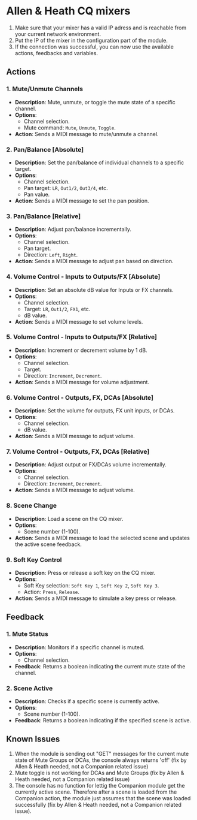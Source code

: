 # Allen & Heath CQ mixers

1. Make sure that your mixer has a valid IP adress and is reachable from your current network environment.
2. Put the IP of the mixer in the configuration part of the module.
3. If the connection was successful, you can now use the available actions, feedbacks and variables. 



## Actions

### 1. Mute/Unmute Channels
- **Description**: Mute, unmute, or toggle the mute state of a specific channel.
- **Options**:
  - Channel selection.
  - Mute command: `Mute`, `Unmute`, `Toggle`.
- **Action**: Sends a MIDI message to mute/unmute a channel.

### 2. Pan/Balance [Absolute]
- **Description**: Set the pan/balance of individual channels to a specific target.
- **Options**:
  - Channel selection.
  - Pan target: `LR`, `Out1/2`, `Out3/4`, etc.
  - Pan value.
- **Action**: Sends a MIDI message to set the pan position.

### 3. Pan/Balance [Relative]
- **Description**: Adjust pan/balance incrementally.
- **Options**:
  - Channel selection.
  - Pan target.
  - Direction: `Left`, `Right`.
- **Action**: Sends a MIDI message to adjust pan based on direction.

### 4. Volume Control - Inputs to Outputs/FX [Absolute]
- **Description**: Set an absolute dB value for Inputs or FX channels.
- **Options**:
  - Channel selection.
  - Target: `LR`, `Out1/2`, `FX1`, etc.
  - dB value.
- **Action**: Sends a MIDI message to set volume levels.

### 5. Volume Control - Inputs to Outputs/FX [Relative]
- **Description**: Increment or decrement volume by 1 dB.
- **Options**:
  - Channel selection.
  - Target.
  - Direction: `Increment`, `Decrement`.
- **Action**: Sends a MIDI message for volume adjustment.

### 6. Volume Control - Outputs, FX, DCAs [Absolute]
- **Description**: Set the volume for outputs, FX unit inputs, or DCAs.
- **Options**:
  - Channel selection.
  - dB value.
- **Action**: Sends a MIDI message to adjust volume.

### 7. Volume Control - Outputs, FX, DCAs [Relative]
- **Description**: Adjust output or FX/DCAs volume incrementally.
- **Options**:
  - Channel selection.
  - Direction: `Increment`, `Decrement`.
- **Action**: Sends a MIDI message to adjust volume.

### 8. Scene Change
- **Description**: Load a scene on the CQ mixer.
- **Options**:
  - Scene number (1-100).
- **Action**: Sends a MIDI message to load the selected scene and updates the active scene feedback.

### 9. Soft Key Control
- **Description**: Press or release a soft key on the CQ mixer.
- **Options**:
  - Soft Key selection: `Soft Key 1`, `Soft Key 2`, `Soft Key 3`.
  - Action: `Press`, `Release`.
- **Action**: Sends a MIDI message to simulate a key press or release.


## Feedback

### 1. Mute Status
- **Description**: Monitors if a specific channel is muted.
- **Options**:
  - Channel selection.
- **Feedback**: Returns a boolean indicating the current mute state of the channel.

### 2. Scene Active
- **Description**: Checks if a specific scene is currently active.
- **Options**:
  - Scene number (1-100).
- **Feedback**: Returns a boolean indicating if the specified scene is active.



## Known Issues

1. When the module is sending out "GET" messages for the current mute state of Mute Groups or DCAs, the console always returns 'off' (fix by Allen & Heath needed, not a Companion related issue)
2. Mute toggle is not working for DCAs and Mute Groups (fix by Allen & Heath needed, not a Companion related issue)
3. The console has no function for lettig the Companion module get the currently active scene. Therefore after a scene is loaded from the Companion action, the module just assumes that the scene was loaded successfully (fix by Allen & Heath needed, not a Companion related issue).